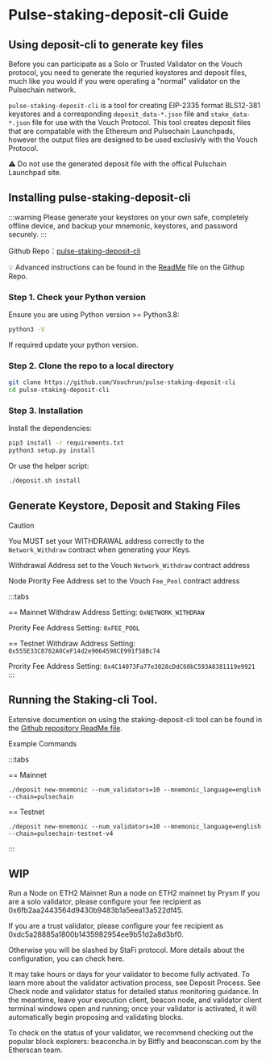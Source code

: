 # Pulse-staking-deposit-cli Guide

## Using deposit-cli to generate key files

Before you can participate as a Solo or Trusted Validator on the Vouch protocol, you need to generate the requried keystores and deposit files, much like you would if you were operating a "normal" validator on the Pulsechain network. 

`pulse-staking-deposit-cli` is a tool for creating EIP-2335 format BLS12-381 keystores and a corresponding `deposit_data-*.json` file and `stake_data-*.json` file for use with the Vouch Protocol. This tool creates deposit files that are compatable with the Ethereum and Pulsechain Launchpads, however the output files are designed to be used exclusivly with the Vouch Protocol. 

:warning: Do not use the generated deposit file with the offical Pulschain Launchpad site.


## Installing pulse-staking-deposit-cli

:::warning 
Please generate your keystores on your own safe, completely offline device, and backup your mnemonic, keystores, and password securely.
:::

Github Repo：[pulse-staking-deposit-cli](https://github.com/Vouchrun/pulse-staking-deposit-cli)

:bulb: Advanced instructions can be found in the [ReadMe](https://github.com/Vouchrun/pulse-staking-deposit-cli/blob/main/README.md) file on the Githup Repo.

### Step 1. Check your Python version
Ensure you are using Python version >= Python3.8:

```sh
python3 -V
```

If required update your python version.


### Step 2. Clone the repo to a local directory

```sh
git clone https://github.com/Vouchrun/pulse-staking-deposit-cli
cd pulse-staking-deposit-cli
```

### Step 3. Installation

Install the dependencies:

```sh
pip3 install -r requirements.txt
python3 setup.py install
```

Or use the helper script:

```sh
./deposit.sh install
```

## Generate Keystore, Deposit and Staking Files




>[!CAUTION]
> You MUST set your WITHDRAWAL address correctly to the `Network_Withdraw` contract when generating your Keys.

Withdrawal Address set to the Vouch `Network_Withdraw` contract address

Node Prority Fee Address set to the Vouch `Fee_Pool` contract address

:::tabs

== Mainnet
Withdraw Address Setting: ```0xNETWORK_WITHDRAW```

Prority Fee Address Setting: ```0xFEE_POOL```

== Testnet
Withdraw Address Setting: ```0x555E33C8782A0CeF14d2e9064598CE991f58Bc74```

Prority Fee Address Setting: ```0x4C14073Fa77e3028cDdC60bC593A8381119e9921```
:::

## Running the Staking-cli Tool.

Extensive documention on using the staking-deposit-cli tool can be found in the [Github repository ReadMe file](https://github.com/Vouchrun/pulse-staking-deposit-cli).

Example Commands



:::tabs

== Mainnet
```
./deposit new-mnemonic --num_validators=10 --mnemonic_language=english --chain=pulsechain
```

== Testnet
```
./deposit new-mnemonic --num_validators=10 --mnemonic_language=english --chain=pulsechain-testnet-v4
```
:::






## WIP

Run a Node on ETH2 Mainnet
Run a node on ETH2 mainnet by Prysm
If you are a solo validator, please configure your fee recipient as 0x6fb2aa2443564d9430b9483b1a5eea13a522df45.

If you are a trust validator, please configure your fee recipient as 0xdc5a28885a1800b1435982954ee9b51d2a8d3bf0.

Otherwise you will be slashed by StaFi protocol. More details about the configuration, you can check here.

It may take hours or days for your validator to become fully activated. To learn more about the validator activation process, see Deposit Process. See Check node and validator status for detailed status monitoring guidance. In the meantime, leave your execution client, beacon node, and validator client terminal windows open and running; once your validator is activated, it will automatically begin proposing and validating blocks.

To check on the status of your validator, we recommend checking out the popular block explorers: beaconcha.in by Bitfly and beaconscan.com by the Etherscan team.